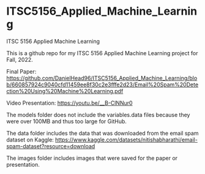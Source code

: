 # ITSC5156_Applied_Machine_Learning

ITSC 5156 Applied Machine Learning

This is a github repo for my ITSC 5156 Applied Machine Learning project for Fall, 2022.

Final Paper: https://github.com/DanielHead96/ITSC5156_Applied_Machine_Learning/blob/660857924c9040cfd11459ee8f30c2e3fffe2d23/Email%20Spam%20Detection%20Using%20Machine%20Learning.pdf

Video Presentation: https://youtu.be/__B-ClNNur0

The models folder does not include the variables.data files because they were over 100MB and thus too large for GitHub. 

The data folder includes the data that was downloaded from the email spam dataset on Kaggle: https://www.kaggle.com/datasets/nitishabharathi/email-spam-dataset?resource=download

The images folder includes images that were saved for the paper or presentation.